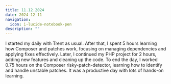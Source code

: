 ```yaml
---
title: 11.12.2024
date: 2024-12-11
navigation:
  icon: i-lucide-notebook-pen
description: ""
---
```


I started my daily with Trent as usual. After that, I spent 5 hours learning how Composer and patches work, focusing on managing dependencies and applying fixes effectively. Later, I continued my PHP project for 2 hours, adding new features and cleaning up the code. To end the day, I worked 0.75 hours on the Composer risky-patch-detector, learning how to identify and handle unstable patches. It was a productive day with lots of hands-on learning.

